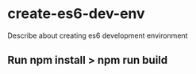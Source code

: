 # create-es6-dev-env
Describe about creating es6 development environment 

## Run npm install > npm run build

